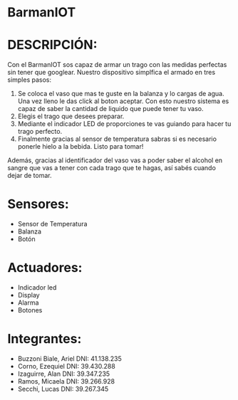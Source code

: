 # BarmanIOT

# DESCRIPCIÓN:

Con el BarmanIOT sos capaz de armar un trago con las medidas perfectas sin tener que googlear. Nuestro dispositivo simplfica el armado en tres simples pasos:
1) Se coloca el vaso que mas te guste en la balanza y lo cargas de agua. Una vez lleno le das click al boton aceptar. Con esto nuestro sistema es capaz de saber la cantidad de liquido que puede tener tu vaso.
2) Elegis el trago que desees preparar.
3) Mediante el indicador LED de proporciones te vas guiando para hacer tu trago perfecto.
4) Finalmente gracias al sensor de temperatura sabras si es necesario ponerle hielo a la bebida.
Listo para tomar!

Además, gracias al identificador del vaso vas a poder saber el alcohol en sangre que vas a tener con cada trago que te hagas, así sabés cuando dejar de tomar.

# Sensores:
  - Sensor de Temperatura
  - Balanza
  - Botón
  
# Actuadores: 
  - Indicador led
  - Display
  - Alarma
  - Botones

# Integrantes: 
  - Buzzoni Biale, Ariel DNI: 41.138.235 
  - Corno, Ezequiel DNI: 39.430.288
  - Izaguirre, Alan DNI: 39.347.235
  - Ramos, Micaela DNI: 39.266.928
  - Secchi, Lucas DNI: 39.267.345
  
